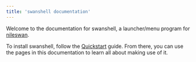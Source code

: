```yaml
---
title: 'swanshell documentation'
---
```


Welcome to the documentation for swanshell, a launcher/menu program for [nileswan](https://49bitcat.com/docs/nileswan).

To install swanshell, follow the [Quickstart](https://49bitcat.com/docs/nileswan/user/quickstart/) guide. From there,
you can use the pages in this documentation to learn all about making use of it.
